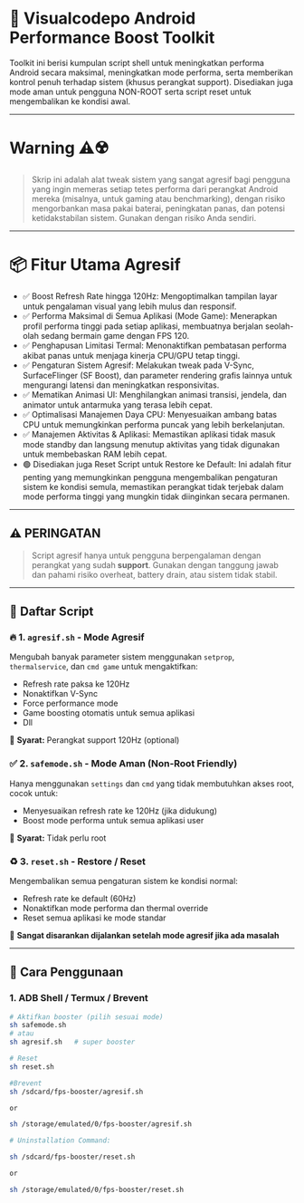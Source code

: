 # 🚀 Visualcodepo Android Performance Boost Toolkit

Toolkit ini berisi kumpulan script shell untuk meningkatkan performa Android secara maksimal, meningkatkan mode performa, serta memberikan kontrol penuh terhadap sistem (khusus perangkat support). Disediakan juga mode aman untuk pengguna NON-ROOT serta script reset untuk mengembalikan ke kondisi awal.

---

# Warning ⚠️☢️
> Skrip ini adalah alat tweak sistem yang sangat agresif bagi pengguna yang ingin memeras setiap tetes performa dari perangkat Android mereka (misalnya, untuk gaming atau benchmarking), dengan risiko mengorbankan masa pakai baterai, peningkatan panas, dan potensi ketidakstabilan sistem. Gunakan dengan risiko Anda sendiri.

---


# 📦 Fitur Utama Agresif 

 * ✅ Boost Refresh Rate hingga 120Hz: Mengoptimalkan tampilan layar untuk pengalaman visual yang lebih mulus dan responsif.
 * ✅ Performa Maksimal di Semua Aplikasi (Mode Game): Menerapkan profil performa tinggi pada setiap aplikasi, membuatnya berjalan seolah-olah sedang bermain game dengan FPS 120.
 * ✅ Penghapusan Limitasi Termal: Menonaktifkan pembatasan performa akibat panas untuk menjaga kinerja CPU/GPU tetap tinggi.
 * ✅ Pengaturan Sistem Agresif: Melakukan tweak pada V-Sync, SurfaceFlinger (SF Boost), dan parameter rendering grafis lainnya untuk mengurangi latensi dan meningkatkan responsivitas.
 * ✅ Mematikan Animasi UI: Menghilangkan animasi transisi, jendela, dan animator untuk antarmuka yang terasa lebih cepat.
 * ✅ Optimalisasi Manajemen Daya CPU: Menyesuaikan ambang batas CPU untuk memungkinkan performa puncak yang lebih berkelanjutan.
 * ✅ Manajemen Aktivitas & Aplikasi: Memastikan aplikasi tidak masuk mode standby dan langsung menutup aktivitas yang tidak digunakan untuk membebaskan RAM lebih cepat.
 * 🟢 Disediakan juga Reset Script untuk Restore ke Default: Ini adalah fitur penting yang memungkinkan pengguna mengembalikan pengaturan sistem ke kondisi semula, memastikan perangkat tidak terjebak dalam mode performa tinggi yang mungkin tidak diinginkan secara permanen.
 
---

## ⚠️ PERINGATAN

> Script agresif hanya untuk pengguna berpengalaman dengan perangkat yang sudah **support**. Gunakan dengan tanggung jawab dan pahami risiko overheat, battery drain, atau sistem tidak stabil.

---

## 🧪 Daftar Script

### 🔥 1. `agresif.sh` - Mode Agresif

Mengubah banyak parameter sistem menggunakan `setprop`, `thermalservice`, dan `cmd game` untuk mengaktifkan:
- Refresh rate paksa ke 120Hz
- Nonaktifkan V-Sync
- Force performance mode
- Game boosting otomatis untuk semua aplikasi
- Dll

📌 **Syarat:** Perangkat support 120Hz (optional) 

### ✅ 2. `safemode.sh` - Mode Aman (Non-Root Friendly)

Hanya menggunakan `settings` dan `cmd` yang tidak membutuhkan akses root, cocok untuk:
- Menyesuaikan refresh rate ke 120Hz (jika didukung)
- Boost mode performa untuk semua aplikasi user

📌 **Syarat:** Tidak perlu root

### ♻️ 3. `reset.sh` - Restore / Reset

Mengembalikan semua pengaturan sistem ke kondisi normal:
- Refresh rate ke default (60Hz)
- Nonaktifkan mode performa dan thermal override
- Reset semua aplikasi ke mode standar

📌 **Sangat disarankan dijalankan setelah mode agresif jika ada masalah**

---

## 🔧 Cara Penggunaan

### 1. ADB Shell / Termux / Brevent
```bash
# Aktifkan booster (pilih sesuai mode)
sh safemode.sh
# atau
sh agresif.sh   # super booster

# Reset
sh reset.sh

#Brevent
sh /sdcard/fps-booster/agresif.sh

or

sh /storage/emulated/0/fps-booster/agresif.sh

# Uninstallation Command:

sh /sdcard/fps-booster/reset.sh

or

sh /storage/emulated/0/fps-booster/reset.sh

